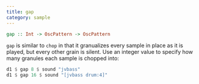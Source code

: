 ```yaml
---
title: gap
category: sample
---
```


~~~~ haskell
gap :: Int -> OscPattern -> OscPattern
~~~~

`gap` is similar to `chop` in that it granualizes every sample in place as it is played, 
but every other grain is silent. Use an integer value to specify how many granules 
each sample is chopped into:

~~~~ haskell
d1 $ gap 8 $ sound "jvbass"
d1 $ gap 16 $ sound "[jvbass drum:4]"
~~~~
